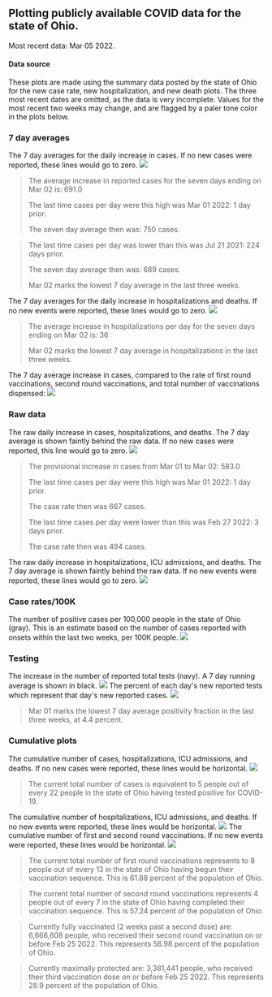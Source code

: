 ## Plotting publicly available COVID data for the state of Ohio. 

Most recent data: Mar 05 2022. 

#### Data source
These plots are made using the summary data posted by the state of Ohio for the new case rate,
    new hospitalization, and new death plots. The three most recent dates are omitted, as the data is very incomplete. Values for the most recent two weeks may change, and are flagged by a paler tone color in the plots below. 

### 7 day averages
The 7 day averages for the daily increase in cases. If no new cases were reported, these lines would go to zero.
![](7dayaverage_cases.png)

>The average increase in reported cases for the seven days ending on Mar 02 is: 691.0
>
>The last time cases per day were this high was Mar 01 2022: 1 day prior.
>
>The seven day average then was: 750 cases.

>
>The last time cases per day was lower than this was Jul 21 2021: 224 days prior.
>
>The seven day average then was: 689 cases.
>
>Mar 02 marks the lowest 7 day average in the last three weeks.

The 7 day averages for the daily increase in hospitalizations and deaths. If no new events were reported, these lines would go to zero.
![](7dayaverage_hospital.png)

>The average increase in hospitalizations per day for the seven days ending on Mar 02 is: 36
>
>Mar 02 marks the lowest 7 day average in hospitalizations in the last three weeks.

The 7 day average increase in cases, compared to the rate of first round vaccinations, second round vaccinations, and total number of vaccinations dispensed:
![](DailyVaccinationsCases.png)

### Raw data
The raw daily increase in cases, hospitalizations, and deaths. The 7 day average is shown faintly behind the raw data. If no new cases were reported, this line would go to zero.
![](DailyCases.png)

>The provisional increase in cases from Mar 01 to Mar 02: 583.0 
>
>The last time cases per day were this high was Mar 01 2022: 1 day prior. 
>
>The case rate then was 667 cases.
>
>The last time cases per day were lower than this was Feb 27 2022: 3 days prior. 
>
>The case rate then was 494 cases.

The raw daily increase in hospitalizations, ICU admissions, and deaths. The 7 day average is shown faintly behind the raw data. If no new events were reported, these lines would go to zero.
![](DailyHospitalizations.png)

### Case rates/100K 

The number of positive cases per 100,000 people in the state of Ohio (gray). This is an estimate based on the number of cases reported with onsets within the last two weeks, per 100K people.
![](7dayaverage_rate.png)
### Testing

The increase in the number of reported total tests (navy). A 7 day running average is shown in black.
![](DailyTests.png)
The percent of each day's new reported tests which represent that day's new reported cases.
![](percentpositive_tests.png)

>Mar 01 marks the lowest 7 day average positivity fraction in the last three weeks, at 4.4 percent.

### Cumulative plots
The cumulative number of cases, hospitalizations, ICU admissions, and deaths. If no new cases were reported, these lines would be horizontal.
![](Cases.png)

>The current total number of cases is equivalent to 5 people out of every 22 people in the state of Ohio having tested positive for COVID-19.

The cumulative number of hospitalizations, ICU admissions, and deaths. If no new events were reported, these lines would be horizontal.
![](Hospitalizations.png)
The cumulative number of first and second round vaccinations. If no new events were reported, these lines would be horizontal.
![](Vaccinations.png)

>The current total number of first round vaccinations represents to 8 people out of every 13 in the state of Ohio having begun their vaccination sequence.
>This is 61.88 percent of the population of Ohio.

>The current total number of second round vaccinations represents 4 people out of every 7 in the state of Ohio having completed their vaccination sequence.
>This is 57.24 percent of the population of Ohio.

>Currently fully vaccinated (2 weeks past a second dose) are: 6,666,608 people, who received their second round vaccination on or before Feb 25 2022.
>This represents 56.98 percent of the population of Ohio.

>Currently maximally protected are: 3,381,441 people, who received their third vaccination dose on or before Feb 25 2022.
>This represents 28.9 percent of the population of Ohio.

